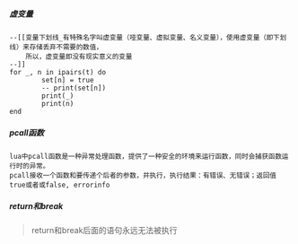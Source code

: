 ##### 虚变量
```
--[[变量下划线_有特殊名字叫虚变量（哑变量、虚拟变量、名义变量），使用虚变量（即下划线）来存储丢弃不需要的数值，
    所以，虚变量即没有现实意义的变量
--]]
for _, n in ipairs(t) do
        set[n] = true
        -- print(set[n])
        print(_)
        print(n)
end
```
##### pcall函数

```
lua中pcall函数是一种异常处理函数，提供了一种安全的环境来运行函数，同时会捕获函数运行时的异常。
pcall接收一个函数和要传递个后者的参数，并执行，执行结果：有错误、无错误；返回值true或者或false, errorinfo
```
##### return和break
> return和break后面的语句永远无法被执行
